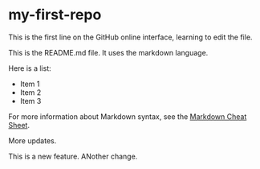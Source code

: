 # my-first-repo

This is the first line on the GitHub online interface, learning to edit the file.

This is the README.md file. It uses the markdown language.

Here is a list:

  + Item 1
  + Item 2
  + Item 3

For more information about Markdown syntax, see the [Markdown Cheat Sheet](https://www.markdownguide.org/cheat-sheet/).

More updates.

This is a new feature.
ANother change.